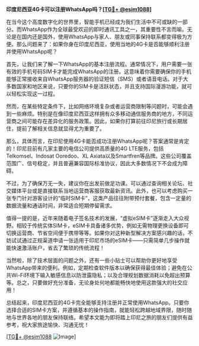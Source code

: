 **印度尼西亚4G卡可以注册WhatsApp吗？[[TG💪+ @esim1088](https://t.me/s/esim1088)]**

在当今这个高度数字化的世界里，智能手机已经成为我们生活中不可或缺的一部分。而WhatsApp作为全球最受欢迎的即时通讯工具之一，其重要性不言而喻。无论是在国内还是国外，使用WhatsApp与家人、朋友或同事保持联系都变得极为方便。那么问题来了：如果你身在印度尼西亚，使用当地的4G卡是否能够顺利注册并使用WhatsApp呢？

首先，让我们来了解一下WhatsApp的基本注册流程。通常情况下，用户需要一张有效的手机号码SIM卡才能完成WhatsApp的注册。这意味着你需要确保你的手机能够正常接收来自WhatsApp服务器的验证短信（SMS）或者语音电话。对于大多数国家和地区来说，只要你的SIM卡是活跃状态，并且支持国际漫游功能，就可以轻松实现这一过程。

然而，在某些特定条件下，比如网络环境复杂或者运营商限制等问题时，可能会遇到一些麻烦。特别是在像印度尼西亚这样拥有众多移动通信服务商的地方，不同运营商之间可能存在差异化的服务政策。因此，如果你打算前往印尼旅行或长期居住，提前了解相关信息就显得尤为重要了。

那么，具体而言，在印尼使用4G卡能否成功注册WhatsApp呢？答案通常是肯定的！印尼目前有几家主要的电信公司提供高质量的4G LTE服务，包括Telkomsel、Indosat Ooredoo、XL Axiata以及Smartfren等品牌。这些公司覆盖范围广、信号稳定，并且普遍兼容国际标准协议，因此大多数情况下不会成为障碍。

不过，为了确保万无一失，建议你在出发前做足功课。可以通过查询相关论坛、社交媒体平台或是直接联系当地运营商客服获取最新资讯。此外，也可以考虑购买一张专门针对游客设计的“临时SIM卡”，这类产品往往附带预付套餐，包含一定量的数据流量和通话时间，非常适合短期停留需求。

值得一提的是，近年来随着电子签名技术的发展，“虚拟eSIM卡”逐渐走入大众视野。相较于传统实体SIM卡，eSIM卡具备诸多优势，例如无需物理更换设备即可切换运营商、节省空间便于携带等等。如果你对这种新型解决方案感兴趣的话，不妨试试通过正规渠道申请一张适用于印尼市场的eSIM卡——只需简单几步操作就能快速激活账户，省去了繁琐的传统流程！

当然啦，除了技术层面的问题之外，还有一些小贴士可以帮助你更好地享受WhatsApp带来的便利。例如，定期检查软件版本以确保获得最佳体验；避免在公共Wi-Fi环境下输入敏感信息以防泄露隐私；以及合理规划数据消耗以免超出预算等。总之，只要做好充分准备，无论身处何地都能畅快地使用这款强大的社交应用！

总结起来，印度尼西亚的4G卡完全能够支持注册并正常使用WhatsApp。只要你选择合适的SIM卡方案，并遵循基本的操作指南，就能轻松跨越地域界限，随时随地与世界各地的朋友保持联络。希望本文能为即将踏上印尼之旅的朋友们提供有益参考，祝大家旅途愉快、沟通无忧！

[[TG💪+ @esim1088](https://t.me/s/esim1088) ![Image](https://i.postimg.cc/4NQfJmqS/Snipaste-2025-05-13-00-14-12.png)]